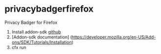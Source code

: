 privacybadgerfirefox
====================

Privacy Badger for Firefox

1.  Install addon-sdk [github](https://github.com/mozilla/addon-sdk)
2.  [Addon-sdk documentation] (https://developer.mozilla.org/en-US/Add-ons/SDK/Tutorials/Installation)
2.  cfx run
